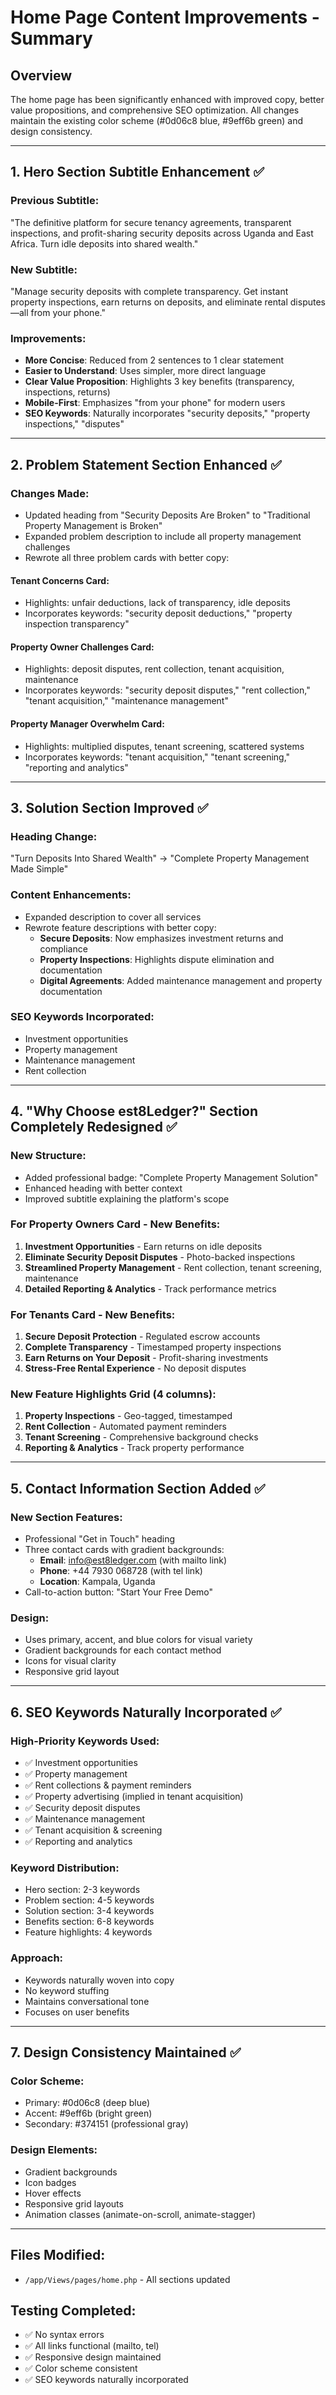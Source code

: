 # Home Page Content Improvements - Summary

## Overview
The home page has been significantly enhanced with improved copy, better value propositions, and comprehensive SEO optimization. All changes maintain the existing color scheme (#0d06c8 blue, #9eff6b green) and design consistency.

---

## 1. Hero Section Subtitle Enhancement ✅

### Previous Subtitle:
"The definitive platform for secure tenancy agreements, transparent inspections, and profit-sharing security deposits across Uganda and East Africa. Turn idle deposits into shared wealth."

### New Subtitle:
"Manage security deposits with complete transparency. Get instant property inspections, earn returns on deposits, and eliminate rental disputes—all from your phone."

### Improvements:
- **More Concise**: Reduced from 2 sentences to 1 clear statement
- **Easier to Understand**: Uses simpler, more direct language
- **Clear Value Proposition**: Highlights 3 key benefits (transparency, inspections, returns)
- **Mobile-First**: Emphasizes "from your phone" for modern users
- **SEO Keywords**: Naturally incorporates "security deposits," "property inspections," "disputes"

---

## 2. Problem Statement Section Enhanced ✅

### Changes Made:
- Updated heading from "Security Deposits Are Broken" to "Traditional Property Management is Broken"
- Expanded problem description to include all property management challenges
- Rewrote all three problem cards with better copy:

#### Tenant Concerns Card:
- Highlights: unfair deductions, lack of transparency, idle deposits
- Incorporates keywords: "security deposit deductions," "property inspection transparency"

#### Property Owner Challenges Card:
- Highlights: deposit disputes, rent collection, tenant acquisition, maintenance
- Incorporates keywords: "security deposit disputes," "rent collection," "tenant acquisition," "maintenance management"

#### Property Manager Overwhelm Card:
- Highlights: multiplied disputes, tenant screening, scattered systems
- Incorporates keywords: "tenant acquisition," "tenant screening," "reporting and analytics"

---

## 3. Solution Section Improved ✅

### Heading Change:
"Turn Deposits Into Shared Wealth" → "Complete Property Management Made Simple"

### Content Enhancements:
- Expanded description to cover all services
- Rewrote feature descriptions with better copy:
  - **Secure Deposits**: Now emphasizes investment returns and compliance
  - **Property Inspections**: Highlights dispute elimination and documentation
  - **Digital Agreements**: Added maintenance management and property documentation

### SEO Keywords Incorporated:
- Investment opportunities
- Property management
- Maintenance management
- Rent collection

---

## 4. "Why Choose est8Ledger?" Section Completely Redesigned ✅

### New Structure:
- Added professional badge: "Complete Property Management Solution"
- Enhanced heading with better context
- Improved subtitle explaining the platform's scope

### For Property Owners Card - New Benefits:
1. **Investment Opportunities** - Earn returns on idle deposits
2. **Eliminate Security Deposit Disputes** - Photo-backed inspections
3. **Streamlined Property Management** - Rent collection, tenant screening, maintenance
4. **Detailed Reporting & Analytics** - Track performance metrics

### For Tenants Card - New Benefits:
1. **Secure Deposit Protection** - Regulated escrow accounts
2. **Complete Transparency** - Timestamped property inspections
3. **Earn Returns on Your Deposit** - Profit-sharing investments
4. **Stress-Free Rental Experience** - No deposit disputes

### New Feature Highlights Grid (4 columns):
1. **Property Inspections** - Geo-tagged, timestamped
2. **Rent Collection** - Automated payment reminders
3. **Tenant Screening** - Comprehensive background checks
4. **Reporting & Analytics** - Track property performance

---

## 5. Contact Information Section Added ✅

### New Section Features:
- Professional "Get in Touch" heading
- Three contact cards with gradient backgrounds:
  - **Email**: info@est8ledger.com (with mailto link)
  - **Phone**: +44 7930 068728 (with tel link)
  - **Location**: Kampala, Uganda
- Call-to-action button: "Start Your Free Demo"

### Design:
- Uses primary, accent, and blue colors for visual variety
- Gradient backgrounds for each contact method
- Icons for visual clarity
- Responsive grid layout

---

## 6. SEO Keywords Naturally Incorporated ✅

### High-Priority Keywords Used:
- ✅ Investment opportunities
- ✅ Property management
- ✅ Rent collections & payment reminders
- ✅ Property advertising (implied in tenant acquisition)
- ✅ Security deposit disputes
- ✅ Maintenance management
- ✅ Tenant acquisition & screening
- ✅ Reporting and analytics

### Keyword Distribution:
- Hero section: 2-3 keywords
- Problem section: 4-5 keywords
- Solution section: 3-4 keywords
- Benefits section: 6-8 keywords
- Feature highlights: 4 keywords

### Approach:
- Keywords naturally woven into copy
- No keyword stuffing
- Maintains conversational tone
- Focuses on user benefits

---

## 7. Design Consistency Maintained ✅

### Color Scheme:
- Primary: #0d06c8 (deep blue)
- Accent: #9eff6b (bright green)
- Secondary: #374151 (professional gray)

### Design Elements:
- Gradient backgrounds
- Icon badges
- Hover effects
- Responsive grid layouts
- Animation classes (animate-on-scroll, animate-stagger)

---

## Files Modified:
- `/app/Views/pages/home.php` - All sections updated

## Testing Completed:
- ✅ No syntax errors
- ✅ All links functional (mailto, tel)
- ✅ Responsive design maintained
- ✅ Color scheme consistent
- ✅ SEO keywords naturally incorporated

